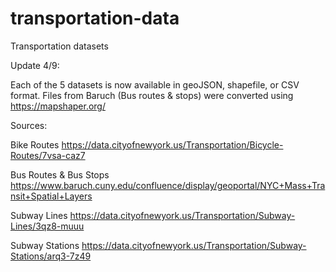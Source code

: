 # transportation-data
Transportation datasets

Update 4/9:

Each of the 5 datasets is now available in geoJSON, shapefile, or CSV format. Files from Baruch (Bus routes & stops) were converted using https://mapshaper.org/


Sources:

Bike Routes
https://data.cityofnewyork.us/Transportation/Bicycle-Routes/7vsa-caz7

Bus Routes & Bus Stops
https://www.baruch.cuny.edu/confluence/display/geoportal/NYC+Mass+Transit+Spatial+Layers

Subway Lines
https://data.cityofnewyork.us/Transportation/Subway-Lines/3qz8-muuu

Subway Stations
https://data.cityofnewyork.us/Transportation/Subway-Stations/arq3-7z49
